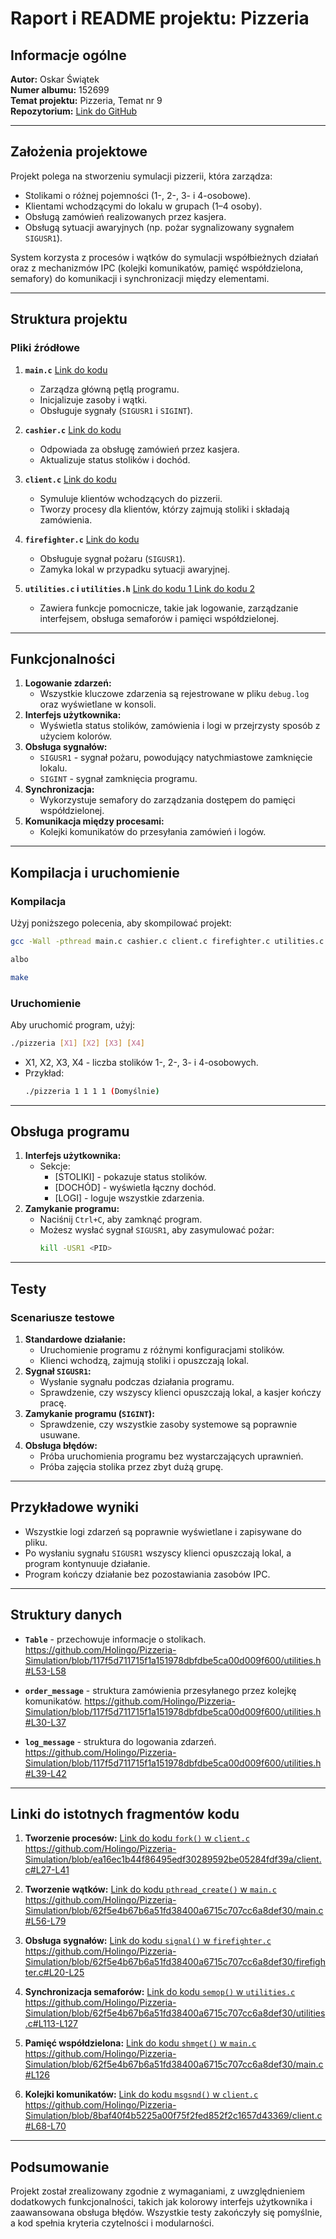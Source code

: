 # Raport i README projektu: Pizzeria

## Informacje ogólne
**Autor:** Oskar Świątek  
**Numer albumu:** 152699  
**Temat projektu:** Pizzeria, Temat nr 9  
**Repozytorium:** [Link do GitHub](https://github.com/Holingo/Pizzeria-Simulation/)  

---

## Założenia projektowe
Projekt polega na stworzeniu symulacji pizzerii, która zarządza:

- Stolikami o różnej pojemności (1-, 2-, 3- i 4-osobowe).
- Klientami wchodzącymi do lokalu w grupach (1–4 osoby).
- Obsługą zamówień realizowanych przez kasjera.
- Obsługą sytuacji awaryjnych (np. pożar sygnalizowany sygnałem `SIGUSR1`).

System korzysta z procesów i wątków do symulacji współbieżnych działań oraz z mechanizmów IPC (kolejki komunikatów, pamięć współdzielona, semafory) do komunikacji i synchronizacji między elementami.

---

## Struktura projektu

### Pliki źródłowe
1. **`main.c`** [Link do kodu ](https://github.com/Holingo/Pizzeria-Simulation/blob/39ae00a1973232b8a0e7dfcfd632da460a91fe53/main.c#L36)
   - Zarządza główną pętlą programu.
   - Inicjalizuje zasoby i wątki.
   - Obsługuje sygnały (`SIGUSR1` i `SIGINT`).

2. **`cashier.c`** [Link do kodu ](https://github.com/Holingo/Pizzeria-Simulation/blob/39ae00a1973232b8a0e7dfcfd632da460a91fe53/cashier.c#L9)
   - Odpowiada za obsługę zamówień przez kasjera.
   - Aktualizuje status stolików i dochód.

3. **`client.c`** [Link do kodu ](https://github.com/Holingo/Pizzeria-Simulation/blob/39ae00a1973232b8a0e7dfcfd632da460a91fe53/client.c#L16)
   - Symuluje klientów wchodzących do pizzerii.
   - Tworzy procesy dla klientów, którzy zajmują stoliki i składają zamówienia.

4. **`firefighter.c`** [Link do kodu ](https://github.com/Holingo/Pizzeria-Simulation/blob/39ae00a1973232b8a0e7dfcfd632da460a91fe53/firefighter.c#L19)
   - Obsługuje sygnał pożaru (`SIGUSR1`).
   - Zamyka lokal w przypadku sytuacji awaryjnej.

5. **`utilities.c` i `utilities.h`** [Link do kodu 1](https://github.com/Holingo/Pizzeria-Simulation/blob/39ae00a1973232b8a0e7dfcfd632da460a91fe53/utilities.c#L48)[ Link do kodu 2](https://github.com/Holingo/Pizzeria-Simulation/blob/39ae00a1973232b8a0e7dfcfd632da460a91fe53/utilities.h#L1)
   - Zawiera funkcje pomocnicze, takie jak logowanie, zarządzanie interfejsem, obsługa semaforów i pamięci współdzielonej.

---

## Funkcjonalności
1. **Logowanie zdarzeń:**
   - Wszystkie kluczowe zdarzenia są rejestrowane w pliku `debug.log` oraz wyświetlane w konsoli.
2. **Interfejs użytkownika:**
   - Wyświetla status stolików, zamówienia i logi w przejrzysty sposób z użyciem kolorów.
3. **Obsługa sygnałów:**
   - `SIGUSR1` - sygnał pożaru, powodujący natychmiastowe zamknięcie lokalu.
   - `SIGINT` - sygnał zamknięcia programu.
4. **Synchronizacja:**
   - Wykorzystuje semafory do zarządzania dostępem do pamięci współdzielonej.
5. **Komunikacja między procesami:**
   - Kolejki komunikatów do przesyłania zamówień i logów.

---

## Kompilacja i uruchomienie

### Kompilacja
Użyj poniższego polecenia, aby skompilować projekt:
```bash
gcc -Wall -pthread main.c cashier.c client.c firefighter.c utilities.c -o pizzeria

albo 

make
```

### Uruchomienie
Aby uruchomić program, użyj:
```bash
./pizzeria [X1] [X2] [X3] [X4]
```
- X1, X2, X3, X4 - liczba stolików 1-, 2-, 3- i 4-osobowych.
- Przykład:
  ```bash
  ./pizzeria 1 1 1 1 (Domyślnie)
  ```

---

## Obsługa programu
1. **Interfejs użytkownika:**
   - Sekcje:
     - [STOLIKI] - pokazuje status stolików.
     - [DOCHÓD] - wyświetla łączny dochód.
     - [LOGI] - loguje wszystkie zdarzenia.
2. **Zamykanie programu:**
   - Naciśnij `Ctrl+C`, aby zamknąć program.
   - Możesz wysłać sygnał `SIGUSR1`, aby zasymulować pożar:
     ```bash
     kill -USR1 <PID>
     ```

---

## Testy

### Scenariusze testowe
1. **Standardowe działanie:**
   - Uruchomienie programu z różnymi konfiguracjami stolików.
   - Klienci wchodzą, zajmują stoliki i opuszczają lokal.
2. **Sygnał `SIGUSR1`:**
   - Wysłanie sygnału podczas działania programu.
   - Sprawdzenie, czy wszyscy klienci opuszczają lokal, a kasjer kończy pracę.
3. **Zamykanie programu (`SIGINT`):**
   - Sprawdzenie, czy wszystkie zasoby systemowe są poprawnie usuwane.
4. **Obsługa błędów:**
   - Próba uruchomienia programu bez wystarczających uprawnień.
   - Próba zajęcia stolika przez zbyt dużą grupę.

---

## Przykładowe wyniki
- Wszystkie logi zdarzeń są poprawnie wyświetlane i zapisywane do pliku.
- Po wysłaniu sygnału `SIGUSR1` wszyscy klienci opuszczają lokal, a program kontynuuje działanie.
- Program kończy działanie bez pozostawiania zasobów IPC.

---

## Struktury danych
- **`Table`** - przechowuje informacje o stolikach.
https://github.com/Holingo/Pizzeria-Simulation/blob/117f5d711715f1a151978dbfdbe5ca00d009f600/utilities.h#L53-L58

- **`order_message`** - struktura zamówienia przesyłanego przez kolejkę komunikatów.
https://github.com/Holingo/Pizzeria-Simulation/blob/117f5d711715f1a151978dbfdbe5ca00d009f600/utilities.h#L30-L37

- **`log_message`** - struktura do logowania zdarzeń.
https://github.com/Holingo/Pizzeria-Simulation/blob/117f5d711715f1a151978dbfdbe5ca00d009f600/utilities.h#L39-L42

---

## Linki do istotnych fragmentów kodu
1. **Tworzenie procesów:** [Link do kodu ](https://github.com/Holingo/Pizzeria-Simulation/blob/ea16ec1b44f86495edf30289592be05284fdf39a/client.c#L27-L41)[`fork()`](#)[ w ](#)[`client.c`](#)
https://github.com/Holingo/Pizzeria-Simulation/blob/ea16ec1b44f86495edf30289592be05284fdf39a/client.c#L27-L41

2. **Tworzenie wątków:** [Link do kodu ](https://github.com/Holingo/Pizzeria-Simulation/blob/62f5e4b67b6a51fd38400a6715c707cc6a8def30/main.c#L56-L79)[`pthread_create()`](#)[ w ](#)[`main.c`](#)
https://github.com/Holingo/Pizzeria-Simulation/blob/62f5e4b67b6a51fd38400a6715c707cc6a8def30/main.c#L56-L79

3. **Obsługa sygnałów:** [Link do kodu ](https://github.com/Holingo/Pizzeria-Simulation/blob/62f5e4b67b6a51fd38400a6715c707cc6a8def30/firefighter.c#L20-L25)[`signal()`](#)[ w ](#)[`firefighter.c`](#)
https://github.com/Holingo/Pizzeria-Simulation/blob/62f5e4b67b6a51fd38400a6715c707cc6a8def30/firefighter.c#L20-L25

4. **Synchronizacja semaforów:** [Link do kodu ](https://github.com/Holingo/Pizzeria-Simulation/blob/62f5e4b67b6a51fd38400a6715c707cc6a8def30/utilities.c#L113-L127)[`semop()`](#)[ w ](#)[`utilities.c`](#)
https://github.com/Holingo/Pizzeria-Simulation/blob/62f5e4b67b6a51fd38400a6715c707cc6a8def30/utilities.c#L113-L127

5. **Pamięć współdzielona:** [Link do kodu ](https://github.com/Holingo/Pizzeria-Simulation/blob/62f5e4b67b6a51fd38400a6715c707cc6a8def30/main.c#L126)[`shmget()`](#)[ w ](#)[`main.c`](#)
https://github.com/Holingo/Pizzeria-Simulation/blob/62f5e4b67b6a51fd38400a6715c707cc6a8def30/main.c#L126

6. **Kolejki komunikatów:** [Link do kodu ](https://github.com/Holingo/Pizzeria-Simulation/blob/8baf40f4b5225a00f75f2fed852f2c1657d43369/client.c#L68-L70)[`msgsnd()`](#)[ w ](#)[`client.c`](#)
https://github.com/Holingo/Pizzeria-Simulation/blob/8baf40f4b5225a00f75f2fed852f2c1657d43369/client.c#L68-L70

---

## Podsumowanie
Projekt został zrealizowany zgodnie z wymaganiami, z uwzględnieniem dodatkowych funkcjonalności, takich jak kolorowy interfejs użytkownika i zaawansowana obsługa błędów. Wszystkie testy zakończyły się pomyślnie, a kod spełnia kryteria czytelności i modularności.
